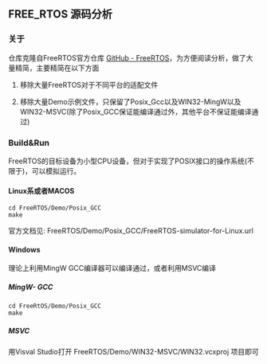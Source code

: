 ## FREE_RTOS 源码分析

### 关于

仓库克隆自FreeRTOS官方仓库 [GitHub - FreeRTOS](https://github.com/FreeRTOS/FreeRTOS)，为方便阅读分析，做了大量精简，主要精简在以下方面

1. 移除大量FreeRTOS对于不同平台的适配文件

2. 移除大量Demo示例文件，只保留了Posix_Gcc以及WIN32-MingW以及WIN32-MSVC(除了Posix_GCC保证能编译通过外，其他平台不保证能编译通过)

### Build&Run

FreeRTOS的目标设备为小型CPU设备，但对于实现了POSIX接口的操作系统(不限于)，可以模拟运行。

#### Linux系或者MACOS

```shell
cd FreeRTOS/Demo/Posix_GCC
make
```

官方文档见: FreeRTOS/Demo/Posix_GCC/FreeRTOS-simulator-for-Linux.url

#### Windows

理论上利用MingW GCC编译器可以编译通过，或者利用MSVC编译

##### MingW- GCC

```shell
cd FreeRtOS/Demo/Posix_GCC
make 
```

##### MSVC

用Visval Studio打开  FreeRTOS/Demo/WIN32-MSVC/WIN32.vcxproj 项目即可